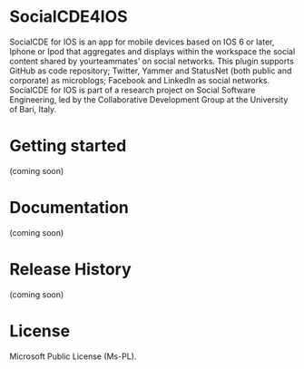 SocialCDE4IOS
=============
SocialCDE for IOS is an app for mobile devices based on IOS 6 or later, Iphone or Ipod that aggregates and displays within the workspace the social content shared by yourteammates’ on social networks.
This plugin supports GitHub as code repository; Twitter, Yammer and StatusNet (both public and corporate) as microblogs; Facebook and LinkedIn as social networks. 
SocialCDE for IOS is part of a research project on Social Software Engineering, led by the Collaborative Development Group at the University of Bari, Italy.

# Getting started
(coming soon)
# Documentation
(coming soon)
# Release History
(coming soon)
# License
Microsoft Public License (Ms-PL).
